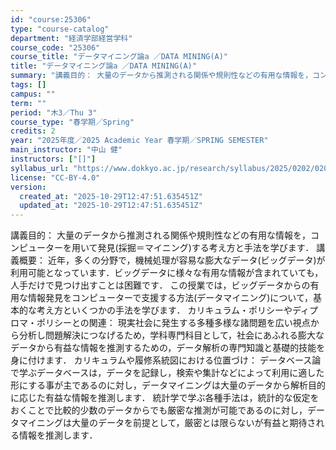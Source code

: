 ```yaml
---
id: "course:25306"
type: "course-catalog"
department: "経済学部経営学科"
course_code: "25306"
course_title: "データマイニング論a ／DATA MINING(A)"
title: "データマイニング論a ／DATA MINING(A)"
summary: "講義目的： 大量のデータから推測される関係や規則性などの有用な情報を，コンピューターを用いて発見(採掘＝マイニング)する考え方と手法を学びます． 講義概要： 近年，多くの分野で，機械処理が容易な膨大なデータ(ビッグデータ)が利用可能となって…"
tags: []
campus: ""
term: ""
period: "木3／Thu 3"
course_type: "春学期／Spring"
credits: 2
year: "2025年度／2025 Academic Year 春学期／SPRING SEMESTER"
main_instructor: "中山 健"
instructors: ["[]"]
syllabus_url: "https://www.dokkyo.ac.jp/research/syllabus/2025/0202/0202_25306_ja_JP.html"
license: "CC-BY-4.0"
version:
  created_at: "2025-10-29T12:47:51.635451Z"
  updated_at: "2025-10-29T12:47:51.635451Z"
---
```

講義目的： 大量のデータから推測される関係や規則性などの有用な情報を，コンピューターを用いて発見(採掘＝マイニング)する考え方と手法を学びます． 講義概要： 近年，多くの分野で，機械処理が容易な膨大なデータ(ビッグデータ)が利用可能となっています．ビッグデータに様々な有用な情報が含まれていても，人手だけで見つけ出すことは困難です． この授業では，ビッグデータからの有用な情報発見をコンピューターで支援する方法(データマイニング)について，基本的な考え方といくつかの手法を学びます． カリキュラム・ポリシーやディプロマ・ポリシーとの関連： 現実社会に発生する多種多様な諸問題を広い視点から分析し問題解決につなげるため，学科専門科目として，社会にあふれる膨大なデータから有益な情報を推測するための，データ解析の専門知識と基礎的技能を身に付けます． カリキュラムや履修系統図における位置づけ： データベース論で学ぶデータベースは，データを記録し，検索や集計などによって利用に適した形にする事が主であるのに対し，データマイニングは大量のデータから解析目的に応じた有益な情報を推測します． 統計学で学ぶ各種手法は，統計的な仮定をおくことで比較的少数のデータからでも厳密な推測が可能であるのに対し，データマイニングは大量のデータを前提として，厳密とは限らないが有益と期待される情報を推測します．
